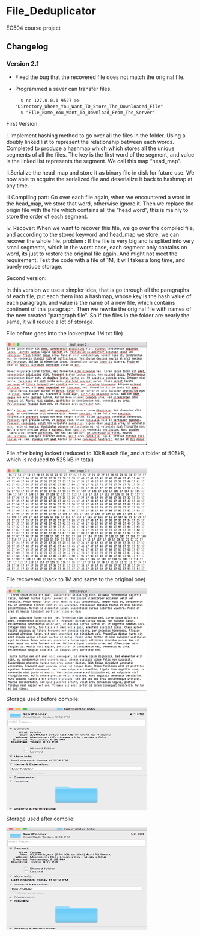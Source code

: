 # File_Deduplicator
EC504 course project


## Changelog
### Version 2.1
- Fixed the bug that the recovered file does not match the original file.
- Programmed a sever can transfer files.

        $ nc 127.0.0.1 9527 >> "Directory_Where_You_Want_TO_Store_The_Downloaded_File"
        $ "File_Name_You_Want_To_Download_From_The_Server"

First Version:

i. Implement hashing method to go over all the files in the folder. Using a doubly linked list to represent the relationship between each words. Completed to produce a hashmap which  which stores all the unique segments of all the files. The key is the first word of the segment, and value is the linked list represents the segment. We call this map “head_map”. 
 
ii.Serialize the head_map and store it as binary file in disk for future use. We now able to acquire the serialized file and deserialize it back to hashmap at any time. 

iii.Compiling part: Go over each file again, when we encountered a word in the head_map, we store that word, otherwise ignore it. Then we replace the origin file with the file which contains all the “head word”, this is mainly to store the order of each segment.

iv. Recover:  When we want to recover this file, we go over the compiled file, and according to the stored keyword and head_map we store, we can recover the whole file. 
problem :
 If the file is very big and is splited into very small segments, which in the worst case, each segment only contains on word, its just to restore the original file again. And might not meet the requirement. Test the code with a file of 1M, it will takes a long time, and barely reduce storage.

Second version:

In this version we use a simpler idea, that is go through all the paragraphs of each file, put each them into a hashmap, whose key is the hash value of each paragragh, and value is the name of a new file, which contains continent of this paragraph. Then we rewrite the original file with names of the new created "paragraph file". So if the files in the folder are nearly the same, it will reduce a lot of storage.

File before goes into the locker:(two 1M txt file)

<img src="https://github.com/AmyWangJingjun/File_Deduplicator/blob/master/version%202/ScreenShots/Screen%20Shot%202018-04-08%20at%207.53.30%20PM.png" width = "375" height = "273" alt="Laptop" align=center />

File after being locked:(reduced to 10kB each file, and a folder of 505kB, which is reduced to 525 kB in total)

<img src="https://github.com/AmyWangJingjun/File_Deduplicator/blob/master/version%202/ScreenShots/Screen%20Shot%202018-04-08%20at%207.53.14%20PM.png" width = "375" height = "273" alt="Laptop" align=center />

File recovered:(back to 1M and same to the original one)

<img src="https://github.com/AmyWangJingjun/File_Deduplicator/blob/master/version%202/ScreenShots/Screen%20Shot%202018-04-08%20at%208.40.48%20PM.png" width = "375" height = "273" alt="Laptop" align=center />

Storage used before compile:

<img src="https://github.com/AmyWangJingjun/File_Deduplicator/blob/master/version%202/ScreenShots/Screen%20Shot%202018-04-08%20at%209.13.12%20PM.png" width = "375" height = "273" alt="Laptop" align=center />

Storage used after complie:

<img src="https://github.com/AmyWangJingjun/File_Deduplicator/blob/master/version%202/ScreenShots/Screen%20Shot%202018-04-08%20at%209.13.48%20PM.png" width = "375" height = "273" alt="Laptop" align=center />

